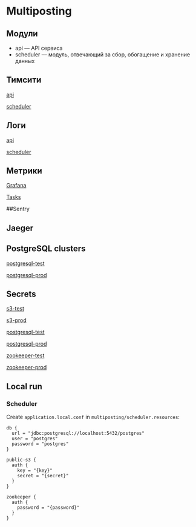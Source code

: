 # Multiposting

## Модули
- api –– API сервиса
- scheduler –– модуль, отвечающий за сбор, обогащение и хранение данных

## Тимсити
[api](https://nda.ya.ru/t/vwo20f_03thpzk)

[scheduler](https://nda.ya.ru/t/rRzHZZO03thqFt)

## Логи
[api](https://nda.ya.ru/t/wBLyD_KI3thqfC)

[scheduler](https://nda.ya.ru/t/ZPIxujfA3thqfW)

## Метрики
[Grafana](https://nda.ya.ru/t/U2GuxUo73thrrz)

[Tasks](https://nda.ya.ru/t/ESffp-MP3thrqX)

##Sentry

## Jaeger

## PostgreSQL clusters
[postgresql-test](https://nda.ya.ru/t/Ue5rrAsf3tho4M)

[postgresql-prod](https://nda.ya.ru/t/ALzEA9Ou3tho8o)

## Secrets
[s3-test](https://nda.ya.ru/t/ulZLFKrl3tho9E)

[s3-prod](https://nda.ya.ru/t/y01iYUtT3thoGD)

[postgresql-test](https://nda.ya.ru/t/NN3pwKMM3thoNs)

[postgresql-prod](https://nda.ya.ru/t/ilPQvhb43thoP4)

[zookeeper-test](https://nda.ya.ru/t/yaogpY5L3thoyx)

[zookeeper-prod](https://nda.ya.ru/t/dqYXRP8C3thpGC)

## Local run

### Scheduler
Create `application.local.conf` in `multiposting/scheduler.resources`:
```hocon
db {
  url = "jdbc:postgresql://localhost:5432/postgres"
  user = "postgres"
  password = "postgres"
}

public-s3 {
  auth {
    key = "{key}"
    secret = "{secret}"
  }
}

zookeeper {
  auth {
    password = "{password}"
  }
}

```

